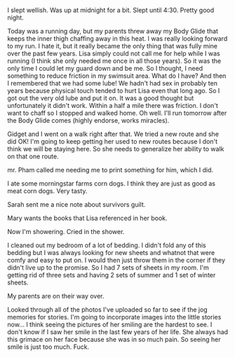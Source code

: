 I slept wellish. Was up at midnight for a bit. Slept until 4:30. Pretty good night.

Today was a running day, but my parents threw away my Body Glide that keeps the inner thigh chaffing away in this heat. I was really looking forward to my run. I hate it, but it really became the only thing that was fully mine over the past few years. Lisa simply could not call me for help while I was running (I think she only needed me once in all those years). So it was the only time I could let my guard down and be me. So I thought, I need something to reduce friction in my swimsuit area. What do I have? And then I remembered that we had some lube! We hadn't had sex in probably ten years because physical touch tended to hurt Lisa even that long ago. So I got out the very old lube and put it on. It was a good thought but unfortunately it didn't work. Within a half a mile there was friction. I don't want to chaff so I stopped and walked home. Oh well. I'll run tomorrow after the Body Glide comes (highly endorse, works miracles). 

Gidget and I went on a walk right after that. We tried a new route and she did OK! I'm going to keep getting her used to new routes because I don't think we will be staying here. So she needs to generalize her ability to walk on that one route. 

mr. Pham called me needing me to print something for him, which I did.

I ate some morningstar farms corn dogs. I think they are just as good as meat corn dogs. Very tasty. 

Sarah sent me a nice note about survivors guilt. 

Mary wants the books that Lisa referenced in her book. 

Now I'm showering. Cried in the shower. 

I cleaned out my bedroom of a lot of bedding. I didn't fold any of this bedding but I was always looking for new sheets and whatnot that were comfy and easy to put on. I would then just throw them in the corner if they didn't live up to the promise. So I had 7 sets of sheets in my room. I'm getting rid of three sets and having 2 sets of summer and 1 set of winter sheets. 

My parents are on their way over. 

Looked through all of the photos I've uploaded so far to see if the jog memories for stories. I'm going to incorporate images into the little stories now... I think seeing the pictures of her smiling are the hardest to see. I don't know if I saw her smile in the last few years of her life. She always had this grimace on her face because she was in so much pain. So seeing her smile is just too much. Fuck.  